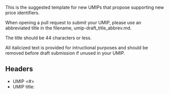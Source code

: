This is the suggested template for new UMIPs that propose supporting new price identifiers.

When opening a pull request to submit your UMIP, please use an abbreviated title in the filename, umip-draft_title_abbrev.md.

The title should be 44 characters or less. 

All italicized text is provided for intructional purposes and should be removed before draft submission if unused in your UMIP.

## Headers
- UMIP <#> 
- UMIP title: <title>
- Author (name or username and email)
- Status: <Draft, Last Call, Approved, Final, Abandoned, Rejected> 
- Created: <date created on>


## Identifier Specifications

- Identifier Name: *(BTCUSD)*
- Data Source(s): (*Binance, Kraken, Coinbase)*
- Result Processing: *(Median)*
- Input Processing: *(None. Human intervention in extreme circumstances where the result differs from broad market consensus.)*
- Decimals: *(4, .0001)*
- Rounding: *(greater than or equal to ‘.00005’ rounds up, less than rounds down)*
- Available data granularity: *(1 second)*

All timestamps should be rounded back to the nearest available data point.


## Price Calculation Methodology 

*Provide example endpoints to get price data at a specific timestamp for the chosen markets.*

| Data Source | Endpoint | Response field to use |
|------------|-----------|-----------|
| Coinbase | https://api.cryptowat.ch/markets/coinbase-pro/ethusd/ohlc?after=1598918400&before=1598918400&periods=60&apikey=XXXX | close_price |

*These endpoints should provide more than 72 hours worth of historical data availablity. They should also provide prices at a rate more often than once per hour.*

*What additional steps need to happen to the data after being queried?*

## Rationale for Data Sources
*(Bitstamp, Binance, and Kraken were chosen because they have the highest volume for these assets.  We choose USDT instead of USD because the USDT/BTC pair is what is more commonly traded and the exchange rate between USD/USDT is not meaningfully variable.)*


## Price Feed
*Include a link to a PR to the UMA protocol repo with an example price feed that inherits this  [PriceFeedInterface](https://github.com/UMAprotocol/protocol/blob/master/packages/financial-templates-lib/src/price-feed/PriceFeedInterface.js):*

*Already supported price feeds that require no additional pull request include:*
- *Any currency pair available on [Cryptowatch](https://github.com/UMAprotocol/protocol/blob/master/packages/financial-templates-lib/src/price-feed/CryptoWatchPriceFeed.js)*
- *[Uniswap prices](https://github.com/UMAprotocol/protocol/blob/master/packages/financial-templates-lib/src/price-feed/UniswapPriceFeed.js)*
- *[Balancer prices](https://github.com/UMAprotocol/protocol/blob/master/packages/financial-templates-lib/src/price-feed/BalancerPriceFeed.js)*



